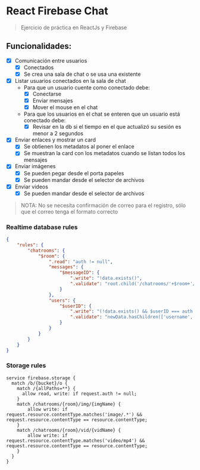# React Firebase Chat

> Ejercicio de práctica en ReactJs y Firebase

## Funcionalidades:

- [x] Comunicación entre usuarios
    - [x] Conectados
    - [x] Se crea una sala de chat o se usa una existente
- [x] Listar usuarios conectados en la sala de chat
    - Para que un usuario cuente como conectado debe:
        - [x] Conectarse
        - [x] Enviar mensajes
        - [x] Mover el mouse en el chat
    - Para que los usuarios en el chat se enteren que un usuario está conectado debe:
        - [x] Revisar en la db si el tiempo en el que actualizó su sesión es menor a 2 segundos
- [x] Enviar enlaces y mostrar un card
    - [x] Se obtienen los metadatos al poner el enlace
    - [x] Se muestran la card con los metadatos cuando se listan todos los mensajes
- [x] Enviar imágenes
    - [x] Se pueden pegar desde el porta papeles
    - [x] Se pueden mandar desde el selector de archivos
- [x] Enviar videos
    - [x] Se pueden mandar desde el selector de archivos

> NOTA: No se necesita confirmación de correo para el registro, sólo que el correo tenga el formato correcto

### **Realtime database rules**
```json
{
    "rules": {
        "chatrooms": {
            "$room": {
                ".read": "auth != null",
                "messages": {
                    "$messageID": {
                        ".write": "!data.exists()",
                        ".validate": "root.child('/chatrooms/'+$room+'/users/'+auth.uid).exists() &&  newData.hasChildren(['username', 'message']) && newData.child('username').isString() && newData.child('message').isString()"
                    }
                },
                "users": {
                    "$userID": {
                        ".write": "(!data.exists() && $userID === auth.uid) || ($userID === auth.uid)",
                        ".validate": "newData.hasChildren(['username', 'time']) && newData.child('username').isString() && newData.child('time').isNumber()"
                    }
                }
            }
        }
    }
}
```

### **Storage rules**

```
service firebase.storage {
  match /b/{bucket}/o {
    match /{allPaths=**} {
      allow read, write: if request.auth != null;
    }
    match /chatrooms/{room}/img/{imgName} {
    	allow write: if request.resource.contentType.matches('image/.*') && request.resource.contentType == resource.contentType;
    }
    match /chatrooms/{room}/vid/{vidName} {
    	allow write: if request.resource.contentType.matches('video/mp4') && request.resource.contentType == resource.contentType;
    }
  }
}
```